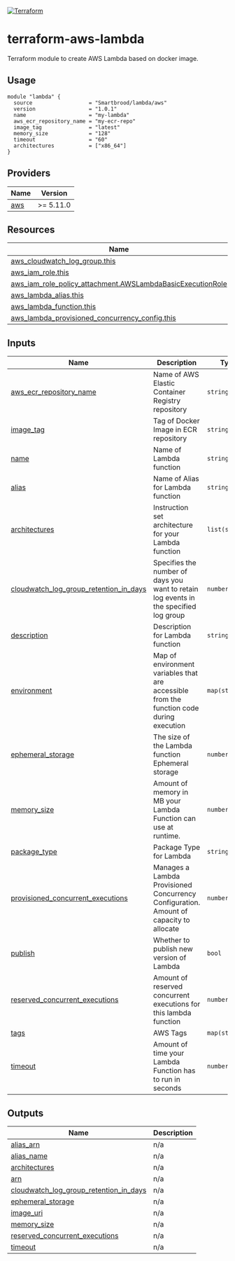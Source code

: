 [![Terraform](https://github.com/Smartbrood/terraform-aws-lambda/actions/workflows/terraform-validate-apply.yml/badge.svg)](https://github.com/Smartbrood/terraform-aws-lambda/actions/workflows/terraform-validate-apply.yml)
# terraform-aws-lambda

Terraform module to create AWS Lambda based on docker image.

## Usage
```
module "lambda" {
  source                  = "Smartbrood/lambda/aws"
  version                 = "1.0.1"
  name                    = "my-lambda"
  aws_ecr_repository_name = "my-ecr-repo"
  image_tag               = "latest"
  memory_size             = "128"
  timeout                 = "60"
  architectures           = ["x86_64"]
}
```

## Providers

| Name | Version |
|------|---------|
| <a name="provider_aws"></a> [aws](#provider\_aws) | >= 5.11.0 |

## Resources

| Name | Type |
|------|------|
| [aws_cloudwatch_log_group.this](https://registry.terraform.io/providers/hashicorp/aws/latest/docs/resources/cloudwatch_log_group) | resource |
| [aws_iam_role.this](https://registry.terraform.io/providers/hashicorp/aws/latest/docs/resources/iam_role) | resource |
| [aws_iam_role_policy_attachment.AWSLambdaBasicExecutionRole](https://registry.terraform.io/providers/hashicorp/aws/latest/docs/resources/iam_role_policy_attachment) | resource |
| [aws_lambda_alias.this](https://registry.terraform.io/providers/hashicorp/aws/latest/docs/resources/lambda_alias) | resource |
| [aws_lambda_function.this](https://registry.terraform.io/providers/hashicorp/aws/latest/docs/resources/lambda_function) | resource |
| [aws_lambda_provisioned_concurrency_config.this](https://registry.terraform.io/providers/hashicorp/aws/latest/docs/resources/lambda_provisioned_concurrency_config) | resource |

## Inputs

| Name | Description | Type | Default | Required |
|------|-------------|------|---------|:--------:|
| <a name="input_aws_ecr_repository_name"></a> [aws\_ecr\_repository\_name](#input\_aws\_ecr\_repository\_name) | Name of AWS Elastic Container Registry repository | `string` | n/a | yes |
| <a name="input_image_tag"></a> [image\_tag](#input\_image\_tag) | Tag of Docker Image in ECR repository | `string` | n/a | yes |
| <a name="input_name"></a> [name](#input\_name) | Name of Lambda function | `string` | n/a | yes |
| <a name="input_alias"></a> [alias](#input\_alias) | Name of Alias for Lambda function | `string` | `"active"` | no |
| <a name="input_architectures"></a> [architectures](#input\_architectures) | Instruction set architecture for your Lambda function | `list(string)` | <pre>[<br>  "x86_64"<br>]</pre> | no |
| <a name="input_cloudwatch_log_group_retention_in_days"></a> [cloudwatch\_log\_group\_retention\_in\_days](#input\_cloudwatch\_log\_group\_retention\_in\_days) | Specifies the number of days you want to retain log events in the specified log group | `number` | `7` | no |
| <a name="input_description"></a> [description](#input\_description) | Description for Lambda function | `string` | `null` | no |
| <a name="input_environment"></a> [environment](#input\_environment) | Map of environment variables that are accessible from the function code during execution | `map(string)` | `{}` | no |
| <a name="input_ephemeral_storage"></a> [ephemeral\_storage](#input\_ephemeral\_storage) | The size of the Lambda function Ephemeral storage | `number` | `512` | no |
| <a name="input_memory_size"></a> [memory\_size](#input\_memory\_size) | Amount of memory in MB your Lambda Function can use at runtime. | `number` | `128` | no |
| <a name="input_package_type"></a> [package\_type](#input\_package\_type) | Package Type for Lambda | `string` | `"Image"` | no |
| <a name="input_provisioned_concurrent_executions"></a> [provisioned\_concurrent\_executions](#input\_provisioned\_concurrent\_executions) | Manages a Lambda Provisioned Concurrency Configuration. Amount of capacity to allocate | `number` | `0` | no |
| <a name="input_publish"></a> [publish](#input\_publish) | Whether to publish new version of Lambda | `bool` | `true` | no |
| <a name="input_reserved_concurrent_executions"></a> [reserved\_concurrent\_executions](#input\_reserved\_concurrent\_executions) | Amount of reserved concurrent executions for this lambda function | `number` | `-1` | no |
| <a name="input_tags"></a> [tags](#input\_tags) | AWS Tags | `map(string)` | `{}` | no |
| <a name="input_timeout"></a> [timeout](#input\_timeout) | Amount of time your Lambda Function has to run in seconds | `number` | `60` | no |

## Outputs

| Name | Description |
|------|-------------|
| <a name="output_alias_arn"></a> [alias\_arn](#output\_alias\_arn) | n/a |
| <a name="output_alias_name"></a> [alias\_name](#output\_alias\_name) | n/a |
| <a name="output_architectures"></a> [architectures](#output\_architectures) | n/a |
| <a name="output_arn"></a> [arn](#output\_arn) | n/a |
| <a name="output_cloudwatch_log_group_retention_in_days"></a> [cloudwatch\_log\_group\_retention\_in\_days](#output\_cloudwatch\_log\_group\_retention\_in\_days) | n/a |
| <a name="output_ephemeral_storage"></a> [ephemeral\_storage](#output\_ephemeral\_storage) | n/a |
| <a name="output_image_uri"></a> [image\_uri](#output\_image\_uri) | n/a |
| <a name="output_memory_size"></a> [memory\_size](#output\_memory\_size) | n/a |
| <a name="output_reserved_concurrent_executions"></a> [reserved\_concurrent\_executions](#output\_reserved\_concurrent\_executions) | n/a |
| <a name="output_timeout"></a> [timeout](#output\_timeout) | n/a |